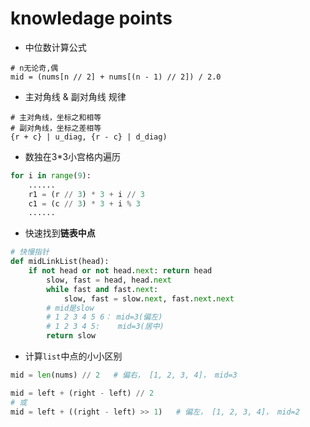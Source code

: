 # knowledage points
- 中位数计算公式
```shell script
# n无论奇,偶
mid = (nums[n // 2] + nums[(n - 1) // 2]) / 2.0
```

- 主对角线 & 副对角线 规律
```shell
# 主对角线，坐标之和相等
# 副对角线，坐标之差相等
{r + c} | u_diag, {r - c} | d_diag)
```

- 数独在3*3小宫格内遍历
```python
for i in range(9):
    ......
    r1 = (r // 3) * 3 + i // 3
    c1 = (c // 3) * 3 + i % 3
    ......
```

- 快速找到**链表中点**
```python
# 快慢指针
def midLinkList(head):
    if not head or not head.next: return head
        slow, fast = head, head.next
        while fast and fast.next:
            slow, fast = slow.next, fast.next.next
        # mid是slow
        # 1 2 3 4 5 6： mid=3(偏左)
        # 1 2 3 4 5:    mid=3(居中)
        return slow
```

- 计算`list`中点的小小区别
```python
mid = len(nums) // 2   # 偏右， [1, 2, 3, 4]， mid=3

mid = left + (right - left) // 2
# 或
mid = left + ((right - left) >> 1)   # 偏左， [1, 2, 3, 4]， mid=2
```
